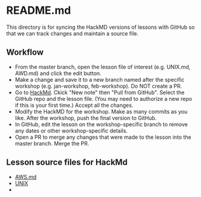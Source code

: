 # README.md

This directory is for syncing the HackMD versions of lessons with GitHub so that we can track changes and maintain a source file. 

## Workflow

- From the master branch, open the lesson file of interest (e.g. UNIX.md, AWD.md) and click the edit button.
- Make a change and save it to a new branch named after the specific workshop (e.g. jan-workshop, feb-workshop). Do NOT create a PR.
- Go to [HackMd](https://hackmd.io/). Ckick "New note" then "Pull from GitHub". Select the GitHub repo and the lesson file. (You may need to authorize a new repo if this is your first time.) Accept all the changes. 
- Modify the HackMD for the workshop. Make as many commits as you like. After the workshop, push the final version to GitHub.
- In GitHub, edit the lesson on the workshop-specific branch to remove any dates or other workshop-specific details.  
- Open a PR to merge any changes that were made to the lesson into the master branch. Merge the PR. 

## Lesson source files for HackMd

- [AWS.md](AWS.md)
- [UNIX](UNIX.md)
- 
